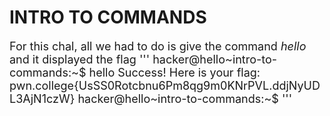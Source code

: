 # INTRO TO COMMANDS 
<font size = "4">For this chal, all we had to do is give the command _hello_ and it displayed the flag
''' hacker@hello~intro-to-commands:~$ hello
Success! Here is your flag:
pwn.college{UsSS0Rotcbnu6Pm8qg9m0KNrPVL.ddjNyUDL3AjN1czW}
hacker@hello~intro-to-commands:~$ '''
